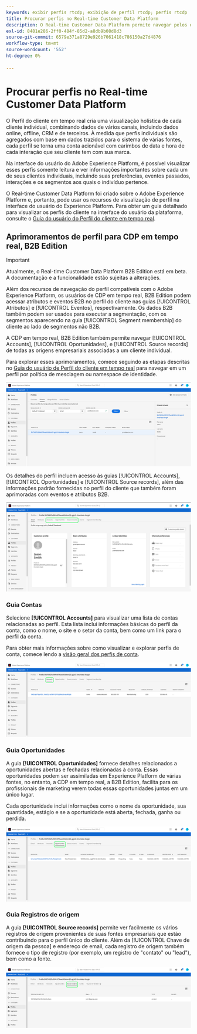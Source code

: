 ```yaml
---
keywords: exibir perfis rtcdp; exibição de perfil rtcdp; perfis rtcdp
title: Procurar perfis no Real-time Customer Data Platform
description: O Real-time Customer Data Platform permite navegar pelos dados do Perfil do cliente em tempo real usando a interface do usuário do Adobe Experience Platform.
exl-id: 8481e286-2ff0-484f-85d2-a8db9b08d8d3
source-git-commit: 6579e371a8729e926b7061418c786150a27d4876
workflow-type: tm+mt
source-wordcount: '552'
ht-degree: 0%

---
```



# Procurar perfis no Real-time Customer Data Platform

O Perfil do cliente em tempo real cria uma visualização holística de cada cliente individual, combinando dados de vários canais, incluindo dados online, offline, CRM e de terceiros. À medida que perfis individuais são agregados com base em dados trazidos para o sistema de várias fontes, cada perfil se torna uma conta acionável com carimbos de data e hora de cada interação que seu cliente tem com sua marca.

Na interface do usuário do Adobe Experience Platform, é possível visualizar esses perfis somente leitura e ver informações importantes sobre cada um de seus clientes individuais, incluindo suas preferências, eventos passados, interações e os segmentos aos quais o indivíduo pertence.

O Real-time Customer Data Platform foi criado sobre o Adobe Experience Platform e, portanto, pode usar os recursos de visualização de perfil na interface do usuário do Experience Platform. Para obter um guia detalhado para visualizar os perfis do cliente na interface do usuário da plataforma, consulte o [Guia do usuário do Perfil do cliente em tempo real](../../profile/ui/user-guide.md).

## Aprimoramentos de perfil para CDP em tempo real, B2B Edition

>[!IMPORTANT]
>
>Atualmente, o Real-time Customer Data Platform B2B Edition está em beta. A documentação e a funcionalidade estão sujeitas a alterações.

Além dos recursos de navegação do perfil compatíveis com o Adobe Experience Platform, os usuários de CDP em tempo real, B2B Edition podem acessar atributos e eventos B2B no perfil do cliente nas guias [!UICONTROL Atributos] e [!UICONTROL Eventos], respectivamente. Os dados B2B também podem ser usados para executar a segmentação, com os segmentos aparecendo na guia [!UICONTROL Segment membership] do cliente ao lado de segmentos não B2B.

A CDP em tempo real, B2B Edition também permite navegar [!UICONTROL Accounts], [!UICONTROL Oportunidades], e [!UICONTROL Source records] de todas as origens empresariais associadas a um cliente individual.

Para explorar esses aprimoramentos, comece seguindo as etapas descritas no [Guia do usuário de Perfil do cliente em tempo real](../../profile/ui/user-guide.md) para navegar em um perfil por política de mesclagem ou namespace de identidade.

![](images/b2b-browse-profile.png)

Os detalhes do perfil incluem acesso às guias [!UICONTROL Accounts], [!UICONTROL Oportunidades] e [!UICONTROL Source records], além das informações padrão fornecidas no perfil do cliente que também foram aprimoradas com eventos e atributos B2B.

![](images/b2b-profile-detail.png)

### Guia Contas

Selecione **[!UICONTROL Accounts]** para visualizar uma lista de contas relacionadas ao perfil. Esta lista inclui informações básicas do perfil da conta, como o nome, o site e o setor da conta, bem como um link para o perfil da conta.

Para obter mais informações sobre como visualizar e explorar perfis de conta, comece lendo a [visão geral dos perfis de conta](../accounts/account-profile-overview.md).

![](images/b2b-profile-accounts.png)

### Guia Oportunidades

A guia **[!UICONTROL Oportunidades]** fornece detalhes relacionados a oportunidades abertas e fechadas relacionadas à conta. Essas oportunidades podem ser assimiladas em Experience Platform de várias fontes, no entanto, a CDP em tempo real, a B2B Edition, facilita para os profissionais de marketing verem todas essas oportunidades juntas em um único lugar.

Cada oportunidade inclui informações como o nome da oportunidade, sua quantidade, estágio e se a oportunidade está aberta, fechada, ganha ou perdida.

![](images/b2b-profile-opportunities.png)

### Guia Registros de origem

A guia **[!UICONTROL Source records]** permite ver facilmente os vários registros de origem provenientes de suas fontes empresariais que estão contribuindo para o perfil único do cliente. Além da [!UICONTROL Chave de origem da pessoa] e endereço de email, cada registro de origem também fornece o tipo de registro (por exemplo, um registro de &quot;contato&quot; ou &quot;lead&quot;), bem como a fonte.

![](images/b2b-profile-source-records.png)
